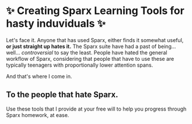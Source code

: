 # ✨ Creating Sparx Learning Tools for hasty induviduals ✨
Let's face it. Anyone that has used Sparx, either finds it somewhat useful, **or just straight up hates it.** The Sparx suite have had a past of being... well... *controversial* to say the least. People have hated the general workflow of Sparx, considering that people that have to use these are typically teenagers with proportionally lower attention spans.

And that's where I come in.
## To the people that hate Sparx.
Use these tools that I provide at your free will to help you progress through Sparx homework, at ease.
